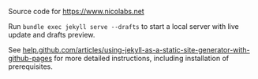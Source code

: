 Source code for https://www.nicolabs.net

Run `bundle exec jekyll serve --drafts` to start a local server with live update and drafts preview.

See [help.github.com/articles/using-jekyll-as-a-static-site-generator-with-github-pages](https://help.github.com/articles/using-jekyll-as-a-static-site-generator-with-github-pages/) for more detailed instructions, including installation of prerequisites.
